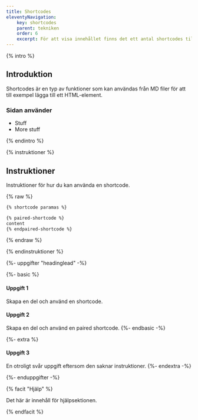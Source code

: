 ```yaml
---
title: Shortcodes
eleventyNavigation:
    key: shortcodes
    parent: tekniken
    order: 6
    excerpt: För att visa innehållet finns det ett antal shortcodes till hjälp
---
```


{% intro %}

## Introduktion

Shortcodes är en typ av funktioner som kan användas från MD filer för att till exempel lägga till ett HTML-element.

### Sidan använder

- Stuff
- More stuff

{% endintro %}

{% instruktioner %}

## Instruktioner

Instruktioner för hur du kan använda en shortcode.

{% raw %}
```md
{% shortcode paramas %}

{% paired-shortcode %}
content
{% endpaired-shortcode %}
```
{% endraw %}

{% endinstruktioner %}

{%- uppgifter "headinglead" -%}

{%- basic %}

#### Uppgift 1
Skapa en del och använd en shortcode.
#### Uppgift 2
Skapa en del och använd en paired shortcode.
{%- endbasic -%}

{%- extra %}
#### Uppgift 3
En otroligt svår uppgift eftersom den saknar instruktioner.
{%- endextra -%}

{%- enduppgifter -%}

{% facit "Hjälp" %}

Det här är innehåll för hjälpsektionen.

{% endfacit %}
